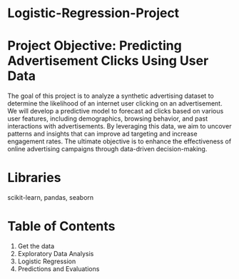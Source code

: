 # Logistic-Regression-Project


# Project Objective: Predicting Advertisement Clicks Using User Data

The goal of this project is to analyze a synthetic advertising dataset to determine the likelihood of an internet user clicking on an advertisement. We will develop a predictive model to forecast ad clicks based on various user features, including demographics, browsing behavior, and past interactions with advertisements. By leveraging this data, we aim to uncover patterns and insights that can improve ad targeting and increase engagement rates. The ultimate objective is to enhance the effectiveness of online advertising campaigns through data-driven decision-making.

# Libraries

scikit-learn, pandas, seaborn


# Table of Contents

1. Get the data
2. Exploratory Data Analysis
3. Logistic Regression
4. Predictions and Evaluations